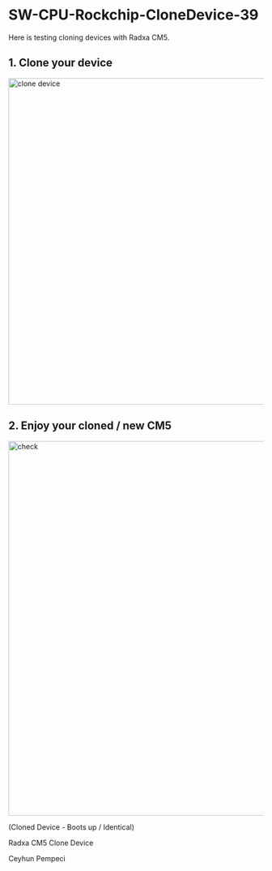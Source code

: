 # SW-CPU-Rockchip-CloneDevice-39

Here is testing cloning devices with Radxa CM5.

## 1. Clone your device

<img width="644" alt="clone device" src="https://github.com/user-attachments/assets/70c835bf-3787-49c9-b59a-c4afa41aa6cd" />

## 2. Enjoy your cloned / new CM5 

<img width="739" alt="check" src="https://github.com/user-attachments/assets/8bec4a52-30fa-442e-bca8-308b4b2839cf" />

(Cloned Device - Boots up / Identical)

Radxa CM5 Clone Device

Ceyhun Pempeci

